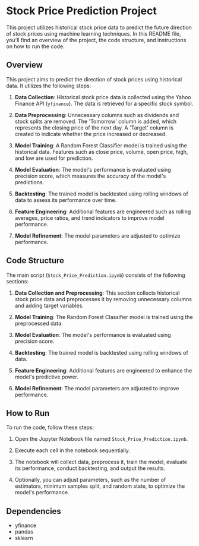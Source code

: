 # Stock Price Prediction Project

This project utilizes historical stock price data to predict the future direction of stock prices using machine learning techniques. In this README file, you'll find an overview of the project, the code structure, and instructions on how to run the code.

## Overview

This project aims to predict the direction of stock prices using historical data. It utilizes the following steps:

1. **Data Collection**: Historical stock price data is collected using the Yahoo Finance API (`yfinance`). The data is retrieved for a specific stock symbol.

2. **Data Preprocessing**: Unnecessary columns such as dividends and stock splits are removed. The 'Tomorrow' column is added, which represents the closing price of the next day. A 'Target' column is created to indicate whether the price increased or decreased.

3. **Model Training**: A Random Forest Classifier model is trained using the historical data. Features such as close price, volume, open price, high, and low are used for prediction.

4. **Model Evaluation**: The model's performance is evaluated using precision score, which measures the accuracy of the model's predictions.

5. **Backtesting**: The trained model is backtested using rolling windows of data to assess its performance over time.

6. **Feature Engineering**: Additional features are engineered such as rolling averages, price ratios, and trend indicators to improve model performance.

7. **Model Refinement**: The model parameters are adjusted to optimize performance.

## Code Structure

The main script (`Stock_Price_Prediction.ipynb`) consists of the following sections:

1. **Data Collection and Preprocessing**: This section collects historical stock price data and preprocesses it by removing unnecessary columns and adding target variables.

2. **Model Training**: The Random Forest Classifier model is trained using the preprocessed data.

3. **Model Evaluation**: The model's performance is evaluated using precision score.

4. **Backtesting**: The trained model is backtested using rolling windows of data.

5. **Feature Engineering**: Additional features are engineered to enhance the model's predictive power.

6. **Model Refinement**: The model parameters are adjusted to improve performance.

## How to Run

To run the code, follow these steps:

1. Open the Jupyter Notebook file named `Stock_Price_Prediction.ipynb`.

2. Execute each cell in the notebook sequentially.

3. The notebook will collect data, preprocess it, train the model, evaluate its performance, conduct backtesting, and output the results.

4. Optionally, you can adjust parameters, such as the number of estimators, minimum samples split, and random state, to optimize the model's performance.

## Dependencies

- yfinance
- pandas
- sklearn

